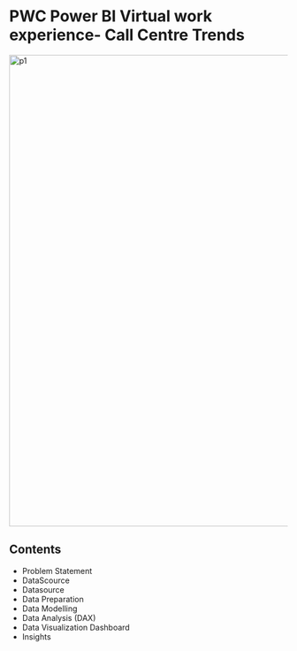 # PWC Power BI Virtual work experience- Call Centre Trends
<img width="1280" height="853" alt="p1" src="https://github.com/user-attachments/assets/a3797a09-ed8e-4d7d-ae65-b7f75fb7dddf" />



## Contents

- Problem Statement
- DataScource
- Datasource
- Data Preparation
- Data Modelling
- Data Analysis (DAX)
- Data Visualization Dashboard
- Insights

